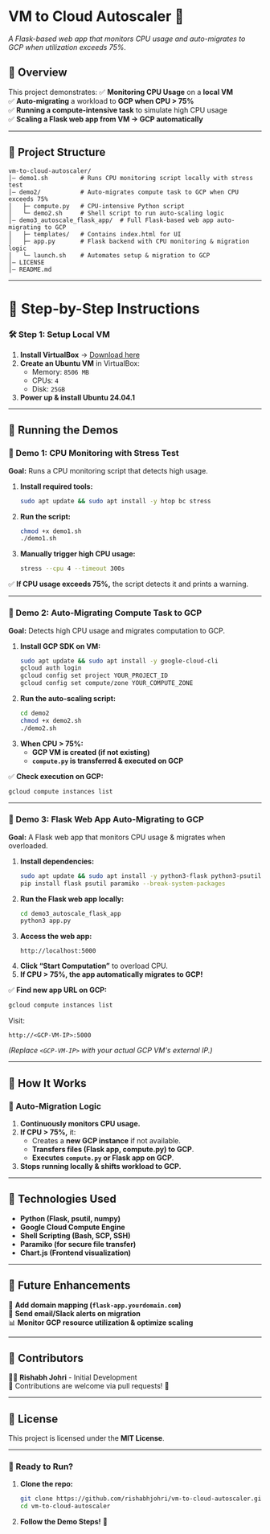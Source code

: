 # **VM to Cloud Autoscaler 🚀**
*A Flask-based web app that monitors CPU usage and auto-migrates to GCP when utilization exceeds 75%.*

## **📌 Overview**
This project demonstrates:
✅ **Monitoring CPU Usage** on a **local VM**  
✅ **Auto-migrating** a workload to **GCP when CPU > 75%**  
✅ **Running a compute-intensive task** to simulate high CPU usage  
✅ **Scaling a Flask web app from VM → GCP automatically**  

---

## **📌 Project Structure**
```
vm-to-cloud-autoscaler/
│— demo1.sh         # Runs CPU monitoring script locally with stress test
│— demo2/           # Auto-migrates compute task to GCP when CPU exceeds 75%
│   ├─ compute.py   # CPU-intensive Python script
│   └─ demo2.sh     # Shell script to run auto-scaling logic
│— demo3_autoscale_flask_app/  # Full Flask-based web app auto-migrating to GCP
│   ├─ templates/   # Contains index.html for UI
│   ├─ app.py       # Flask backend with CPU monitoring & migration logic
│   └─ launch.sh    # Automates setup & migration to GCP
│— LICENSE
│— README.md
```

---

# **📌 Step-by-Step Instructions**
### **🛠️ Step 1: Setup Local VM**
1. **Install VirtualBox** → [Download here](https://www.virtualbox.org/wiki/Downloads)
2. **Create an Ubuntu VM** in VirtualBox:
   - Memory: `8506 MB`
   - CPUs: `4`
   - Disk: `25GB`
3. **Power up & install Ubuntu 24.04.1**

---

## **📌 Running the Demos**
### **🚀 Demo 1: CPU Monitoring with Stress Test**
**Goal:** Runs a CPU monitoring script that detects high usage.

1. **Install required tools:**
   ```bash
   sudo apt update && sudo apt install -y htop bc stress
   ```
2. **Run the script:**
   ```bash
   chmod +x demo1.sh
   ./demo1.sh
   ```
3. **Manually trigger high CPU usage:**
   ```bash
   stress --cpu 4 --timeout 300s
   ```
✅ **If CPU usage exceeds 75%,** the script detects it and prints a warning.

---

### **🚀 Demo 2: Auto-Migrating Compute Task to GCP**
**Goal:** Detects high CPU usage and migrates computation to GCP.

1. **Install GCP SDK on VM:**
   ```bash
   sudo apt update && sudo apt install -y google-cloud-cli
   gcloud auth login
   gcloud config set project YOUR_PROJECT_ID
   gcloud config set compute/zone YOUR_COMPUTE_ZONE
   ```
2. **Run the auto-scaling script:**
   ```bash
   cd demo2
   chmod +x demo2.sh
   ./demo2.sh
   ```
3. **When CPU > 75%:**
   - **GCP VM is created (if not existing)**
   - **`compute.py` is transferred & executed on GCP**

✅ **Check execution on GCP:**
```bash
gcloud compute instances list
```

---

### **🚀 Demo 3: Flask Web App Auto-Migrating to GCP**
**Goal:** A Flask web app that monitors CPU usage & migrates when overloaded.

1. **Install dependencies:**
   ```bash
   sudo apt update && sudo apt install -y python3-flask python3-psutil python3-pip google-cloud-cli
   pip install flask psutil paramiko --break-system-packages
   ```
2. **Run the Flask web app locally:**
   ```bash
   cd demo3_autoscale_flask_app
   python3 app.py
   ```
3. **Access the web app:**
   ```
   http://localhost:5000
   ```
4. **Click “Start Computation”** to overload CPU.  
5. **If CPU > 75%, the app automatically migrates to GCP!**

✅ **Find new app URL on GCP:**
```bash
gcloud compute instances list
```
Visit:
```
http://<GCP-VM-IP>:5000
```
*(Replace `<GCP-VM-IP>` with your actual GCP VM's external IP.)*

---

## **📌 How It Works**
### **🔹 Auto-Migration Logic**
1. **Continuously monitors CPU usage.**
2. **If CPU > 75%,** it:
   - Creates a **new GCP instance** if not available.
   - **Transfers files (Flask app, compute.py) to GCP**.
   - **Executes `compute.py` or Flask app on GCP**.
3. **Stops running locally & shifts workload to GCP.**

---

## **📌 Technologies Used**
- **Python (Flask, psutil, numpy)**
- **Google Cloud Compute Engine**
- **Shell Scripting (Bash, SCP, SSH)**
- **Paramiko (for secure file transfer)**
- **Chart.js (Frontend visualization)**

---

## **📌 Future Enhancements**
🚀 **Add domain mapping (`flask-app.yourdomain.com`)**  
📩 **Send email/Slack alerts on migration**  
📊 **Monitor GCP resource utilization & optimize scaling**  

---

## **📌 Contributors**
👨‍💻 **Rishabh Johri** - Initial Development  
🔹 Contributions are welcome via pull requests! 🚀  

---

## **📌 License**
This project is licensed under the **MIT License**.

---

### **🎯 Ready to Run?**
1. **Clone the repo:**
   ```bash
   git clone https://github.com/rishabhjohri/vm-to-cloud-autoscaler.git
   cd vm-to-cloud-autoscaler
   ```
2. **Follow the Demo Steps!** 🚀


